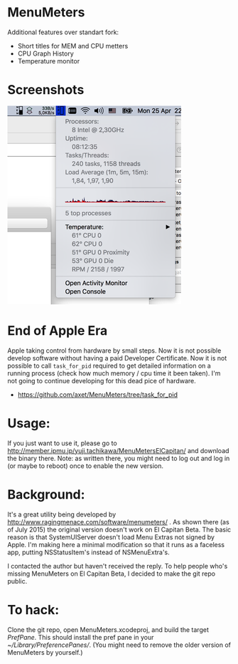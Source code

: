 # MenuMeters

Additional features over standart fork:

* Short titles for MEM and CPU metters
* CPU Graph History
* Temperature monitor

# Screenshots

![screenshot1.png](./Docs/screenshot1.png)

# End of Apple Era
Apple taking control from hardware by small steps. Now it is not possible develop software without having a paid Developer Certificate. Now it is not possible to call `task_for_pid` required to get detailed information on a running process (check how much memory / cpu time it been taken). I'm not going to continue developing for this dead pice of hardware.

* https://github.com/axet/MenuMeters/tree/task_for_pid

# Usage:
If you just want to use it, please go to http://member.ipmu.jp/yuji.tachikawa/MenuMetersElCapitan/ and download the binary there. Note: as written there, you might need to log out and log in (or maybe to reboot) once to enable the new version.

# Background:

It's a great utility being developed by http://www.ragingmenace.com/software/menumeters/ .
As shown there (as of July 2015) the original version doesn't work on El Capitan Beta. 
The basic reason is that SystemUIServer doesn't load Menu Extras not signed by Apple. 
I'm making here a minimal modification so that it runs as a faceless app, putting NSStatusItem's instead of NSMenuExtra's.

I contacted the author but haven't received the reply. To help people who's missing MenuMeters on El Capitan Beta, I decided to make the git repo public. 

# To hack:
Clone the git repo, open MenuMeters.xcodeproj, and build the target *PrefPane*. This should install the pref pane in your *~/Library/PreferencePanes/*. (You might need to remove the older version of MenuMeters by yourself.)

